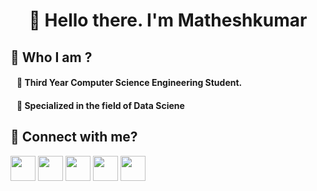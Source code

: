 <h1 align="center">👋 Hello there. I'm Matheshkumar</h1>

## 🔰 **Who I am ?**
####  &nbsp;&nbsp; 🔹 Third Year Computer Science Engineering Student.
####  &nbsp;&nbsp; 🔹 Specialized in the field of **Data Sciene**

## 🔰 **Connect with me?**
<p>
<img width="40" height="40" src="https://www.freepnglogos.com/uploads/instagram-logos-png-images-free-download-2.png">
<img width="40" height="40" src="https://www.freepnglogos.com/uploads/linkedin-basic-round-social-logo-png-13.png">
<img width="40" height="40" src="https://www.freeiconspng.com/uploads/logo-twitter-circle-png-transparent-image-1.png">
<img width="40" height="40" src="https://upload.wikimedia.org/wikipedia/commons/thumb/e/e8/HackerEarth_logo.png/480px-HackerEarth_logo.png">
<img width="40" height="40" src="https://cdn4.iconfinder.com/data/icons/logos-and-brands/512/160_Hackerrank_logo_logos-512.png">
</p>
